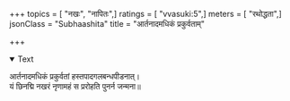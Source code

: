 +++
topics = [ "नखः", "नापितः",]
ratings = [ "vvasuki:5",]
meters = [ "रथोद्धता",]
jsonClass = "Subhaashita"
title = "आर्तनादमधिकं प्रकुर्वताम्"

+++

<details open><summary>Text</summary>

आर्तनादमधिकं प्रकुर्वतां हस्तपादगलबन्धपीडनात्।  
यं छिनद्मि नखरं नृणामहं स प्ररोहति पुनर्न जन्मना॥
</details>
